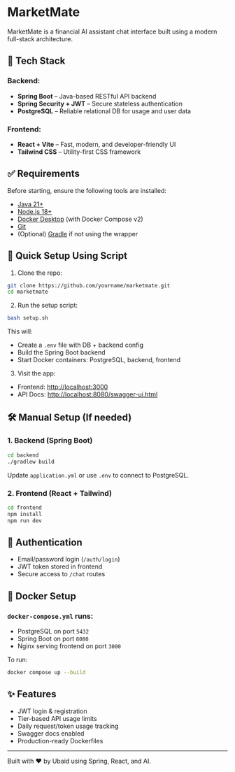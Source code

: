# MarketMate

MarketMate is a financial AI assistant chat interface built using a modern full-stack architecture.

## 🔧 Tech Stack

### Backend:
- **Spring Boot** – Java-based RESTful API backend
- **Spring Security + JWT** – Secure stateless authentication
- **PostgreSQL** – Reliable relational DB for usage and user data

### Frontend:
- **React + Vite** – Fast, modern, and developer-friendly UI
- **Tailwind CSS** – Utility-first CSS framework

## ✅ Requirements

Before starting, ensure the following tools are installed:

- [Java 21+](https://adoptium.net/)
- [Node.js 18+](https://nodejs.org/)
- [Docker Desktop](https://www.docker.com/products/docker-desktop) (with Docker Compose v2)
- [Git](https://git-scm.com/)
- (Optional) [Gradle](https://gradle.org/) if not using the wrapper

## 🚀 Quick Setup Using Script

1. Clone the repo:
```bash
git clone https://github.com/yourname/marketmate.git
cd marketmate
```

2. Run the setup script:
```bash
bash setup.sh
```

This will:
- Create a `.env` file with DB + backend config
- Build the Spring Boot backend
- Start Docker containers: PostgreSQL, backend, frontend

3. Visit the app:
- Frontend: [http://localhost:3000](http://localhost:3000)
- API Docs: [http://localhost:8080/swagger-ui.html](http://localhost:8080/swagger-ui.html)

## 🛠️ Manual Setup (If needed)

### 1. Backend (Spring Boot)
```bash
cd backend
./gradlew build
```
Update `application.yml` or use `.env` to connect to PostgreSQL.

### 2. Frontend (React + Tailwind)
```bash
cd frontend
npm install
npm run dev
```

## 🔐 Authentication
- Email/password login (`/auth/login`)
- JWT token stored in frontend
- Secure access to `/chat` routes

## 🐳 Docker Setup

### `docker-compose.yml` runs:
- PostgreSQL on port `5432`
- Spring Boot on port `8080`
- Nginx serving frontend on port `3000`

To run:
```bash
docker compose up --build
```

## ✨ Features
- JWT login & registration
- Tier-based API usage limits
- Daily request/token usage tracking
- Swagger docs enabled
- Production-ready Dockerfiles

---

Built with ❤️ by Ubaid using Spring, React, and AI.
